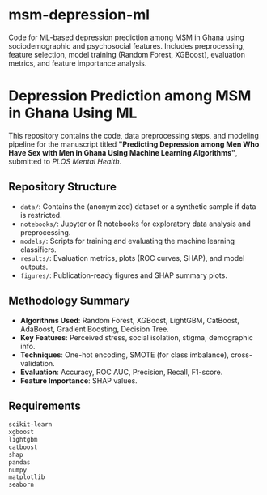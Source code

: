 # msm-depression-ml
Code for ML-based depression prediction among MSM in Ghana using sociodemographic and psychosocial features. Includes preprocessing, feature selection, model training (Random Forest, XGBoost), evaluation metrics, and  feature importance analysis.

# Depression Prediction among MSM in Ghana Using ML

This repository contains the code, data preprocessing steps, and modeling pipeline for the manuscript titled **"Predicting Depression among Men Who Have Sex with Men in Ghana Using Machine Learning Algorithms"**, submitted to *PLOS Mental Health*.

## Repository Structure

- `data/`: Contains the (anonymized) dataset or a synthetic sample if data is restricted.
- `notebooks/`: Jupyter or R notebooks for exploratory data analysis and preprocessing.
- `models/`: Scripts for training and evaluating the machine learning classifiers.
- `results/`: Evaluation metrics, plots (ROC curves, SHAP), and model outputs.
- `figures/`: Publication-ready figures and SHAP summary plots.

## Methodology Summary

- **Algorithms Used**: Random Forest, XGBoost, LightGBM, CatBoost, AdaBoost, Gradient Boosting, Decision Tree.
- **Key Features**: Perceived stress, social isolation, stigma, demographic info.
- **Techniques**: One-hot encoding, SMOTE (for class imbalance), cross-validation.
- **Evaluation**: Accuracy, ROC AUC, Precision, Recall, F1-score.
- **Feature Importance**: SHAP values.

## Requirements

```bash
scikit-learn
xgboost
lightgbm
catboost
shap
pandas
numpy
matplotlib
seaborn
